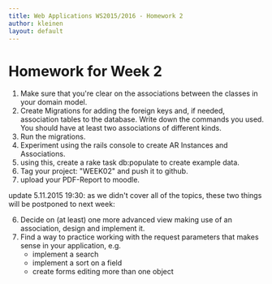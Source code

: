 ```yaml
---
title: Web Applications WS2015/2016 - Homework 2
author: kleinen
layout: default
---
```


# Homework for Week 2
1. Make sure that you're clear on the associations between the classes in your domain model.
2. Create Migrations for adding the foreign keys and, if needed, association tables to the database. Write down the commands you used. You should have at least two associations of different kinds.
3. Run the migrations.
4. Experiment using the rails console to create AR Instances and Associations.
5. using this, create a rake task db:populate to create example data.
8. Tag your project: "WEEK02" and push it to github.
9. upload your PDF-Report to moodle.

update 5.11.2015 19:30: as we didn't cover all of the topics, these two things will be
postponed to next week:

6. Decide on (at least) one more advanced view making use of an association, design and implement it.
7. Find a way to practice working with the request parameters that makes sense in your application, e.g.
     - implement a search
     - implement a sort on a field
     - create forms editing more than one object
